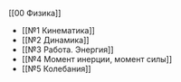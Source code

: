 [[00 Физика]]

- [[№1 Кинематика]]
- [[№2 Динамика]]
- [[№3 Работа. Энергия]]
- [[№4 Момент инерции, момент силы]]
- [[№5 Колебания]]